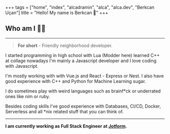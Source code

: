 +++
tags = ["home", "index", "alcadramin", "alca", "alca.dev", "Berkcan Uçan"]
title = "Hello! My name is Berkcan 👋"
+++

## Who am I 👨‍💻
<hr />

> **For short** - Friendly neighborhood developer.

I started programming in high school with Lua (Modder here) learned C++ at collage nowadays I'm mainly a Javascript developer and I love coding with Javascript. 

I'm mostly working with with Vue.js and React - Express or Nest. I also have good experience with C++ and Python for Machine Learning sugar.

I do sometimes play with weird languages such as brainf*ck or underrated ones like nim or ruby.

Besides coding skills I've good experience with Databases, CI/CD, Docker, Serverless and all \*nix related stuff that you can think of.

<hr />

**I am currently working as Full Stack Engineer at [Jotform](https://www.jotform.com).**

